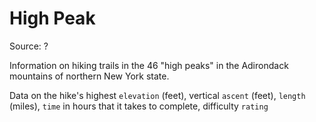 # High Peak

Source: ?

Information on hiking trails in the 46 "high peaks" in the Adirondack mountains of northern New York state.

Data on the hike's 
highest `elevation` (feet), 
vertical `ascent` (feet), 
`length` (miles), 
`time` in hours that it takes to complete, 
difficulty `rating`
